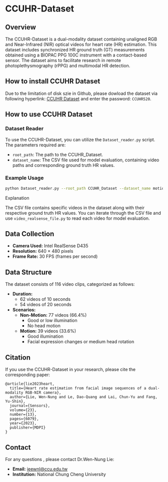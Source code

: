 # CCUHR-Dataset

## Overview

The CCUHR-Dataset is a dual-modality dataset containing unaligned RGB and Near-Infrared (NIR) optical videos for heart rate (HR) estimation. This dataset includes synchronized HR ground truth (GT) measurements obtained using a BIOPAC PPG 100C instrument with a contact-based sensor. The dataset aims to facilitate research in remote photoplethysmography (rPPG) and multimodal HR detection.

## How to install CCUHR Dataset
Due to the limitation of disk szie in Github, please dowload the dataset via following hyperlink: [CCUHR Dataset](mailto\:[ieewnl@ccu.edu.tw](https://ccu365-my.sharepoint.com/:u:/g/personal/ieewnl_office365_ccu_edu_tw/EcBZOCHSeKNMi1gMGkREqk8BnHcT7pjpnzCPprCsHekSUA?e=aKFjyn)) and enter the password: `CCUHR520`.

## How to use CCUHR Dataset
### Dataset Reader

To use the CCUHR-Dataset, you can utilize the `Dataset_reader.py` script. The parameters required are:
- `root_path`: The path to the CCUHR_Dataset.
- `dataset_name`: The CSV file used for model evaluation, containing video paths and corresponding ground truth HR values.

### Example Usage
```bash
python Dataset_reader.py --root_path CCUHR_Dataset --dataset_name motion_10s_path_gt.csv
```
Explanation

The CSV file contains specific videos in the dataset along with their respective ground truth HR values. You can iterate through the CSV file and use `video_realsense_file.py` to read each video for model evaluation.

## Data Collection

- **Camera Used:** Intel RealSense D435
- **Resolution:** 640 × 480 pixels
- **Frame Rate:** 30 FPS (frames per second)

## Data Structure

The dataset consists of 116 video clips, categorized as follows:

- **Duration:**
  - 62 videos of 10 seconds
  - 54 videos of 20 seconds
- **Scenarios:**
  - **Non-Motion:** 77 videos (66.4%)
    - Good or low illumination
    - No head motion
  - **Motion:** 39 videos (33.6%)
    - Good illumination
    - Facial expression changes or medium head rotation

## Citation

If you use the CCUHR-Dataset in your research, please cite the corresponding paper:

```
@article{lie2023heart,
  title={Heart rate estimation from facial image sequences of a dual-modality RGB-NIR camera},
  author={Lie, Wen-Nung and Le, Dao-Quang and Lai, Chun-Yu and Fang, Yu-Shin},
  journal={Sensors},
  volume={23},
  number={13},
  pages={6079},
  year={2023},
  publisher={MDPI}
}
```

## Contact

For any questions , please contact Dr.Wen-Nung Lie:

- **Email:** [ieewnl@ccu.edu.tw](mailto\:ieewnl@ccu.edu.tw)
- **Institution:** National Chung Cheng University

